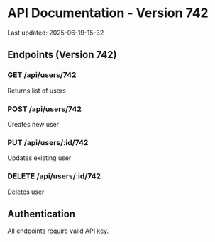 # API Documentation - Version 742
Last updated: 2025-06-19-15-32

## Endpoints (Version 742)

### GET /api/users/742
Returns list of users

### POST /api/users/742
Creates new user

### PUT /api/users/:id/742
Updates existing user

### DELETE /api/users/:id/742
Deletes user

## Authentication
All endpoints require valid API key.
